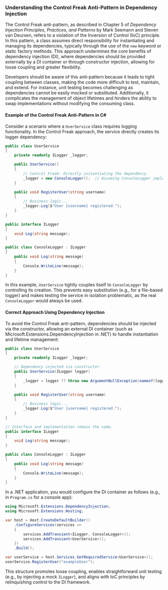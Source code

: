 ### Understanding the Control Freak Anti-Pattern in Dependency Injection

The Control Freak anti-pattern, as described in Chapter 5 of *Dependency Injection Principles, Practices, and Patterns* by Mark Seemann and Steven van Deursen, refers to a violation of the Inversion of Control (IoC) principle. In this pattern, a class assumes direct responsibility for instantiating and managing its dependencies, typically through the use of the `new` keyword or static factory methods. This approach undermines the core benefits of dependency injection (DI), where dependencies should be provided externally by a DI container or through constructor injection, allowing for loose coupling and greater flexibility.

Developers should be aware of this anti-pattern because it leads to tight coupling between classes, making the code more difficult to test, maintain, and extend. For instance, unit testing becomes challenging as dependencies cannot be easily mocked or substituted. Additionally, it complicates the management of object lifetimes and hinders the ability to swap implementations without modifying the consuming class.

#### Example of the Control Freak Anti-Pattern in C#

Consider a scenario where a `UserService` class requires logging functionality. In the Control Freak approach, the service directly creates its logger dependency:

```csharp
public class UserService
{
    private readonly ILogger _logger;

    public UserService()
    {
        // Control Freak: Directly instantiating the dependency.
        _logger = new ConsoleLogger();  // Assuming ConsoleLogger implements ILogger.
    }

    public void RegisterUser(string username)
    {
        // Business logic...
        _logger.Log($"User {username} registered.");
    }
}

public interface ILogger
{
    void Log(string message);
}

public class ConsoleLogger : ILogger
{
    public void Log(string message)
    {
        Console.WriteLine(message);
    }
}
```

In this example, `UserService` tightly couples itself to `ConsoleLogger` by controlling its creation. This prevents easy substitution (e.g., for a file-based logger) and makes testing the service in isolation problematic, as the real `ConsoleLogger` would always be used.

#### Correct Approach Using Dependency Injection

To avoid the Control Freak anti-pattern, dependencies should be injected via the constructor, allowing an external DI container (such as Microsoft.Extensions.DependencyInjection in .NET) to handle instantiation and lifetime management:

```csharp
public class UserService
{
    private readonly ILogger _logger;

    // Dependency injected via constructor.
    public UserService(ILogger logger)
    {
        _logger = logger ?? throw new ArgumentNullException(nameof(logger));
    }

    public void RegisterUser(string username)
    {
        // Business logic...
        _logger.Log($"User {username} registered.");
    }
}

// Interface and implementation remain the same.
public interface ILogger
{
    void Log(string message);
}

public class ConsoleLogger : ILogger
{
    public void Log(string message)
    {
        Console.WriteLine(message);
    }
}
```

In a .NET application, you would configure the DI container as follows (e.g., in `Program.cs` for a console app):

```csharp
using Microsoft.Extensions.DependencyInjection;
using Microsoft.Extensions.Hosting;

var host = Host.CreateDefaultBuilder()
    .ConfigureServices(services =>
    {
        services.AddTransient<ILogger, ConsoleLogger>();
        services.AddTransient<UserService>();
    })
    .Build();

var userService = host.Services.GetRequiredService<UserService>();
userService.RegisterUser("exampleUser");
```

This structure promotes loose coupling, enables straightforward unit testing (e.g., by injecting a mock `ILogger`), and aligns with IoC principles by relinquishing control to the DI framework.
